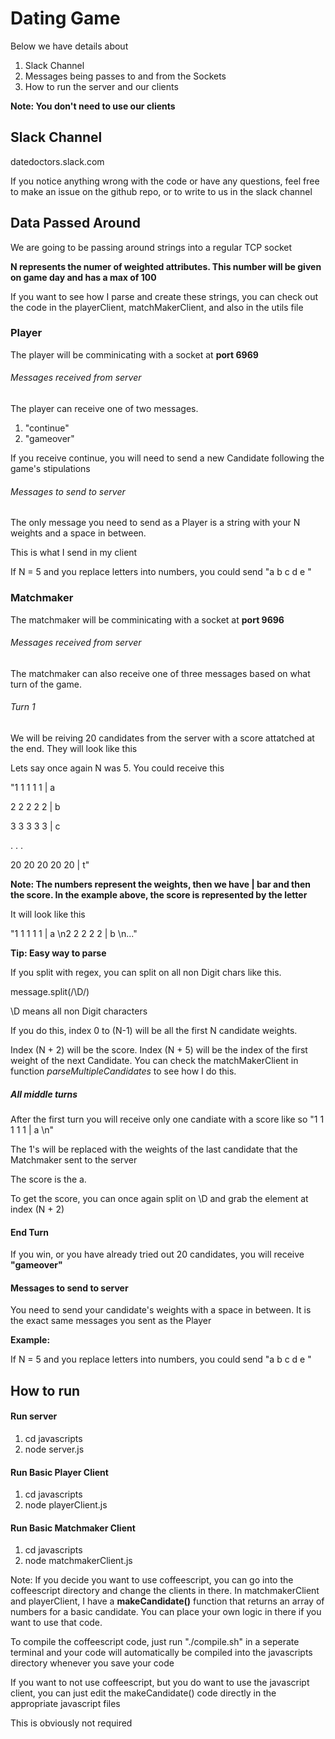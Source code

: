 # Dating Game
Below we have details about 

1. Slack Channel
2. Messages being passes to and from the Sockets
3. How to run the server and our clients 


**Note: You don't need to use our clients**

## Slack Channel
datedoctors.slack.com

If you notice anything wrong with the code or have any questions, feel free to make an issue on the github repo, or to write to us in the slack channel


## Data Passed Around

We are going to be passing around strings into a regular TCP socket


**N represents the numer of weighted attributes.  This number will
be given on game day and has a max of 100**

If you want to see how I parse and create these strings, you can check out the code in
the playerClient, matchMakerClient, and also in the utils file


### Player

The player will be comminicating with a socket at **port 6969**


###### Messages received from server

The player can receive one of two messages.

1. "continue"
2. "gameover"

If you receive continue, you will need to send a new Candidate following the game's stipulations


###### Messages to send to server

The only message you need to send as a Player is a string with your N weights and a space in between.

This is what I send in my client

If N = 5 and you replace letters into numbers, you could send 
"a b c d e "

### Matchmaker

The matchmaker will be comminicating with a socket at **port 9696**


###### Messages received from server

The matchmaker can also receive one of three messages based on what turn of the game.


###### Turn 1

We will be reiving 20 candidates from the server with a score attatched at the end. They will look like this

Lets say once again N was 5.  You could receive this 

"1 1 1 1 1 | a

2 2 2 2 2 | b

3 3 3 3 3 | c

. . .

20 20 20 20 20 | t"


**Note: The numbers represent the weights, then we have | bar and then the score. In the example above, the score is represented by the letter**


It will look like this


"1 1 1 1 1 | a \n2 2 2 2 2 | b \n..." 

**Tip: Easy way to parse**


If you split with regex, you can split on all non Digit chars like this.


message.split(/\D/)

\D means all non Digit characters


If you do this, index 0 to (N-1) will be all the first N candidate weights.


Index (N + 2) will be the score.  Index (N + 5) will be the index of the 
first weight of the next Candidate.  You can check the matchMakerClient in function *parseMultipleCandidates* 
to see how I do this.

##### All middle turns


After the first turn you will receive only one candiate with a score like so
"1 1 1 1 1 | a \n"

The 1's will be replaced with the weights of the last candidate that the Matchmaker sent 
to the server


The score is the a.


To get the score, you can once again split on \D and grab the element at index (N + 2)


#### End Turn


If you win, or you have already tried out 20 candidates, you will receive **"gameover"**


#### Messages to send to server


You need to send your candidate's weights with a space in between.  It is the exact
same messages you sent as the Player


**Example:**


If N = 5 and you replace letters into numbers, you could send 
"a b c d e "




## How to run

#### Run server
1. cd javascripts
2. node server.js

#### Run Basic Player Client
1. cd javascripts
2. node playerClient.js

#### Run Basic Matchmaker Client
1. cd javascripts
2. node matchmakerClient.js


Note: If you decide you want to use coffeescript, you can go into the coffeescript directory and change the clients in there.  In matchmakerClient and playerClient, I have a **makeCandidate()** function that returns an array of numbers for a basic candidate. You can place your own logic in there if you want to use that code.


To compile the coffeescript code, just run "./compile.sh" in a seperate terminal and your code will automatically be compiled into the javascripts directory whenever you save your code


If you want to not use coffeescript, but you do want to use the javascript client, you can just edit the makeCandidate() code directly in the appropriate javascript files


This is obviously not required



